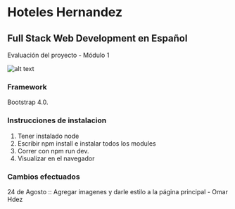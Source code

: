 # Hoteles Hernandez

## Full Stack Web Development en Español

Evaluación del proyecto - Módulo 1

![alt text](http://omarhdez.site/captura.png)


### Framework

Bootstrap 4.0.



### Instrucciones de instalacion

1. Tener instalado node
2. Escribir npm install e instalar todos los modules
3. Correr con npm run dev.
4. Visualizar en el navegador




### Cambios efectuados

24 de Agosto :: Agregar imagenes y darle estilo a la página principal - Omar Hdez

